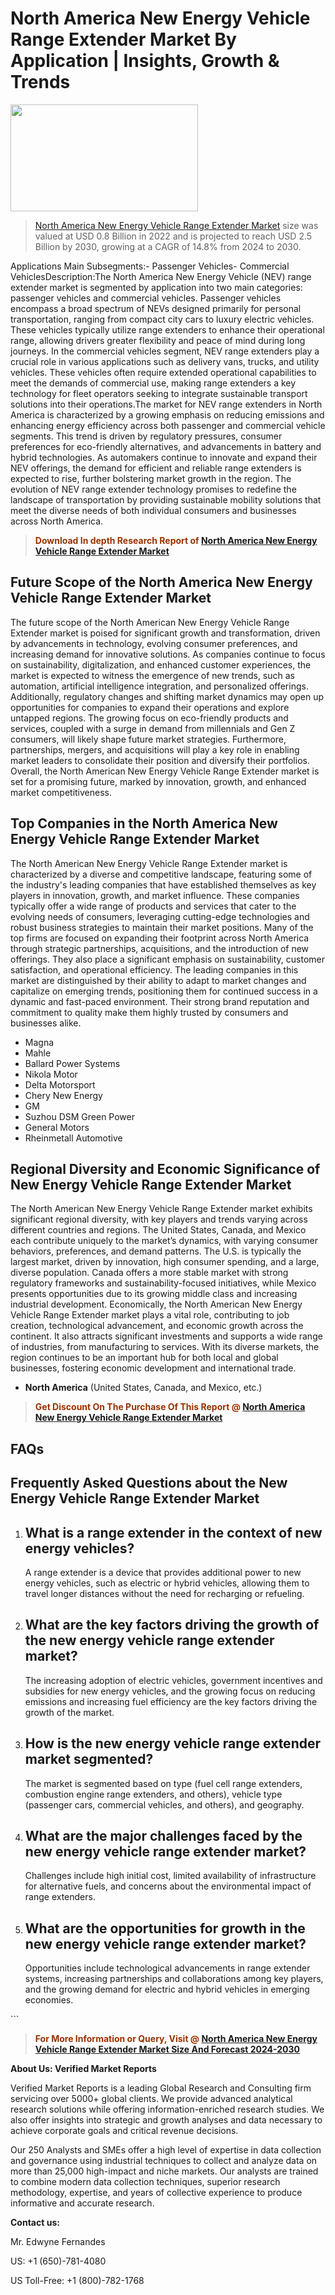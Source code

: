 <p><h1>North America New Energy Vehicle Range Extender Market By Application | Insights, Growth & Trends</h1><p><img class="aligncenter size-medium wp-image-105565" src="https://ffe5etoiles.com/wp-content/uploads/2025/01/MST7-300x171.png" alt="" width="300" height="171" /></p><blockquote><p><a href="https://www.verifiedmarketreports.com/download-sample/?rid=580180&utm_source=Github-NA&utm_medium=358" target="_blank">North America New Energy Vehicle Range Extender Market</a> size was valued at USD 0.8 Billion in 2022 and is projected to reach USD 2.5 Billion by 2030, growing at a CAGR of 14.8% from 2024 to 2030.</p></blockquote>Applications Main Subsegments:- Passenger Vehicles- Commercial VehiclesDescription:The North America New Energy Vehicle (NEV) range extender market is segmented by application into two main categories: passenger vehicles and commercial vehicles. Passenger vehicles encompass a broad spectrum of NEVs designed primarily for personal transportation, ranging from compact city cars to luxury electric vehicles. These vehicles typically utilize range extenders to enhance their operational range, allowing drivers greater flexibility and peace of mind during long journeys. In the commercial vehicles segment, NEV range extenders play a crucial role in various applications such as delivery vans, trucks, and utility vehicles. These vehicles often require extended operational capabilities to meet the demands of commercial use, making range extenders a key technology for fleet operators seeking to integrate sustainable transport solutions into their operations.The market for NEV range extenders in North America is characterized by a growing emphasis on reducing emissions and enhancing energy efficiency across both passenger and commercial vehicle segments. This trend is driven by regulatory pressures, consumer preferences for eco-friendly alternatives, and advancements in battery and hybrid technologies. As automakers continue to innovate and expand their NEV offerings, the demand for efficient and reliable range extenders is expected to rise, further bolstering market growth in the region. The evolution of NEV range extender technology promises to redefine the landscape of transportation by providing sustainable mobility solutions that meet the diverse needs of both individual consumers and businesses across North America.</p><blockquote><p><span style="color: #993300;"><strong>Download In depth Research Report of <a href="https://www.verifiedmarketreports.com/download-sample/?rid=580180&utm_source=Github-NA&utm_medium=358">North America New Energy Vehicle Range Extender Market</a></strong></span></p></blockquote><h2>Future Scope of the North America New Energy Vehicle Range Extender Market</h2><p>The future scope of the North American New Energy Vehicle Range Extender market is poised for significant growth and transformation, driven by advancements in technology, evolving consumer preferences, and increasing demand for innovative solutions. As companies continue to focus on sustainability, digitalization, and enhanced customer experiences, the market is expected to witness the emergence of new trends, such as automation, artificial intelligence integration, and personalized offerings. Additionally, regulatory changes and shifting market dynamics may open up opportunities for companies to expand their operations and explore untapped regions. The growing focus on eco-friendly products and services, coupled with a surge in demand from millennials and Gen Z consumers, will likely shape future market strategies. Furthermore, partnerships, mergers, and acquisitions will play a key role in enabling market leaders to consolidate their position and diversify their portfolios. Overall, the North American New Energy Vehicle Range Extender market is set for a promising future, marked by innovation, growth, and enhanced market competitiveness.</p><h2>Top Companies in the North America New Energy Vehicle Range Extender Market</h2><p>The North American New Energy Vehicle Range Extender market is characterized by a diverse and competitive landscape, featuring some of the industry's leading companies that have established themselves as key players in innovation, growth, and market influence. These companies typically offer a wide range of products and services that cater to the evolving needs of consumers, leveraging cutting-edge technologies and robust business strategies to maintain their market positions. Many of the top firms are focused on expanding their footprint across North America through strategic partnerships, acquisitions, and the introduction of new offerings. They also place a significant emphasis on sustainability, customer satisfaction, and operational efficiency. The leading companies in this market are distinguished by their ability to adapt to market changes and capitalize on emerging trends, positioning them for continued success in a dynamic and fast-paced environment. Their strong brand reputation and commitment to quality make them highly trusted by consumers and businesses alike.</p><p><ul><li>Magna </li><li> Mahle </li><li> Ballard Power Systems </li><li> Nikola Motor </li><li> Delta Motorsport </li><li> Chery New Energy </li><li> GM </li><li> Suzhou DSM Green Power </li><li> General Motors </li><li> Rheinmetall Automotive</li></ul></p><h2>Regional Diversity and Economic Significance of New Energy Vehicle Range Extender Market</h2><p>The North American New Energy Vehicle Range Extender market exhibits significant regional diversity, with key players and trends varying across different countries and regions. The United States, Canada, and Mexico each contribute uniquely to the market’s dynamics, with varying consumer behaviors, preferences, and demand patterns. The U.S. is typically the largest market, driven by innovation, high consumer spending, and a large, diverse population. Canada offers a more stable market with strong regulatory frameworks and sustainability-focused initiatives, while Mexico presents opportunities due to its growing middle class and increasing industrial development. Economically, the North American New Energy Vehicle Range Extender market plays a vital role, contributing to job creation, technological advancement, and economic growth across the continent. It also attracts significant investments and supports a wide range of industries, from manufacturing to services. With its diverse markets, the region continues to be an important hub for both local and global businesses, fostering economic development and international trade.</p><ul> <li><strong>North America</strong> (United States, Canada, and Mexico, etc.)</li></ul><blockquote><p><span style="color: #993300;"><strong>Get Discount On The Purchase Of This Report @ <a href="https://www.verifiedmarketreports.com/ask-for-discount/?rid=580180&utm_source=Github-NA&utm_medium=358">North America New Energy Vehicle Range Extender Market</a></strong></span></p></blockquote><h2>FAQs</h2><p> <h2>Frequently Asked Questions about the New Energy Vehicle Range Extender Market</h1> <ol> <li> <h2>What is a range extender in the context of new energy vehicles?</div><div></h2> <p>A range extender is a device that provides additional power to new energy vehicles, such as electric or hybrid vehicles, allowing them to travel longer distances without the need for recharging or refueling.</p> </li> <li> <h2>What are the key factors driving the growth of the new energy vehicle range extender market?</div><div></h2> <p>The increasing adoption of electric vehicles, government incentives and subsidies for new energy vehicles, and the growing focus on reducing emissions and increasing fuel efficiency are the key factors driving the growth of the market.</p> </li> <li> <h2>How is the new energy vehicle range extender market segmented?</div><div></h2> <p>The market is segmented based on type (fuel cell range extenders, combustion engine range extenders, and others), vehicle type (passenger cars, commercial vehicles, and others), and geography.</p> </li> <li> <h2>What are the major challenges faced by the new energy vehicle range extender market?</div><div></h2> <p>Challenges include high initial cost, limited availability of infrastructure for alternative fuels, and concerns about the environmental impact of range extenders.</p> </li> <li> <h2>What are the opportunities for growth in the new energy vehicle range extender market?</div><div></h2> <p>Opportunities include technological advancements in range extender systems, increasing partnerships and collaborations among key players, and the growing demand for electric and hybrid vehicles in emerging economies.</p> </li> <!-- continue with more FAQs and their respective answers --> </ol></body></html>```</p><blockquote><p><span style="color: #993300;"><strong>For More Information or Query, Visit @ <a href="https://www.verifiedmarketreports.com/product/new-energy-vehicle-range-extender-market/">North America New Energy Vehicle Range Extender Market Size And Forecast 2024-2030</a></strong></span></p></blockquote><p><strong>About Us: Verified Market Reports</strong></p><p>Verified Market Reports is a leading Global Research and Consulting firm servicing over 5000+ global clients. We provide advanced analytical research solutions while offering information-enriched research studies. We also offer insights into strategic and growth analyses and data necessary to achieve corporate goals and critical revenue decisions.</p><p>Our 250 Analysts and SMEs offer a high level of expertise in data collection and governance using industrial techniques to collect and analyze data on more than 25,000 high-impact and niche markets. Our analysts are trained to combine modern data collection techniques, superior research methodology, expertise, and years of collective experience to produce informative and accurate research.</p><p><strong>Contact us:</strong></p><p>Mr. Edwyne Fernandes</p><p>US: +1 (650)-781-4080</p><p>US Toll-Free: +1 (800)-782-1768</p>
